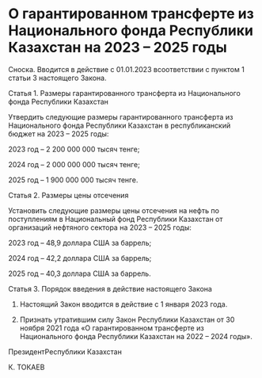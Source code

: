 # О гарантированном трансферте из Национального фонда Республики Казахстан на 2023 – 2025 годы

Сноска. Вводится в действие с 01.01.2023 всоответствии с пунктом 1 статьи 3 настоящего Закона.

Статья 1. Размеры гарантированного трансферта  из Национального фонда Республики Казахстан

Утвердить следующие размеры гарантированного трансферта из Национального фонда Республики Казахстан в республиканский бюджет на 2023 – 2025 годы:

2023 год – 2 200 000 000 тысяч тенге;

2024 год – 2 000 000 000 тысяч тенге;

2025 год – 1 900 000 000 тысяч тенге.

Статья 2. Размеры цены отсечения

Установить следующие размеры цены отсечения на нефть по поступлениям в Национальный фонд Республики Казахстан от организаций нефтяного сектора на 2023 – 2025 годы:

2023 год – 48,9 доллара США за баррель;

2024 год – 42,2 доллара США за баррель;

2025 год – 40,3 доллара США за баррель.

Статья 3. Порядок введения в действие настоящего Закона

1. Настоящий Закон вводится в действие с 1 января 2023 года.

2. Признать утратившим силу Закон Республики Казахстан от 30 ноября 2021 года «О гарантированном трансферте из Национального фонда Республики Казахстан на 2022 – 2024 годы».

ПрезидентРеспублики Казахстан

К. ТОКАЕВ

